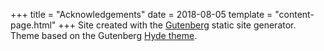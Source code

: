 +++
title = "Acknowledgements"
date = 2018-08-05
template = "content-page.html"
+++
Site created with the [Gutenberg](https://www.getgutenberg.io/) static site generator. Theme based on the Gutenberg [Hyde theme](https://www.getgutenberg.io/themes/hyde/).
